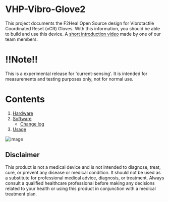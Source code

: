 # VHP-Vibro-Glove2

This project documents the F2Heal Open Source design for Vibrotactile Coordinated Reset (vCR) Gloves. With this information, you should be able to build and use this device. A [short introduction video](https://youtu.be/0L4k3rwZa5U) made by one of our team members.

# !!Note!!

This is a experimental release for 'current-sensing'. It is intended for measurements and testing purposes only, not for normal use.

# Contents
1. [Hardware](doc/Hardware.md)
2. [Software](doc/Software.md)
    * [Change log](CHANGELOG.md)
3. [Usage](doc/Usage.md)

![image](https://github.com/F2HEAL/VHP-Vibro-Glove2/assets/18469570/6d37423f-a8d8-489d-8761-dce0398e5a9a)

## Disclaimer

This product is not a medical device and is not intended to diagnose, treat, cure, or prevent any disease or medical condition. It should not be used as a substitute for professional medical advice, diagnosis, or treatment. Always consult a qualified healthcare professional before making any decisions related to your health or using this product in conjunction with a medical treatment plan.



